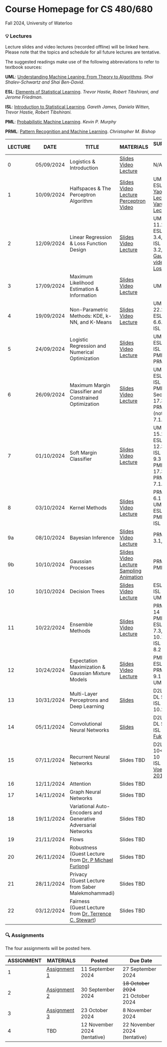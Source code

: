 # Course Homepage for CS 480/680
Fall 2024, University of Waterloo

### :bulb: Lectures
Lecture slides and video lectures (recorded offline) will be linked here. Please note that the topics and schedule for all future lectures are tentative.

The suggested readings make use of the following abbreviations to refer to textbook sources:

**UML**: [Understanding Machine Leaning: From Theory to Algorithms](http://www.cs.huji.ac.il/~shais/UnderstandingMachineLearning/). *Shai Shalev-Schwartz and Shai Ben-David*.

**ESL**: [Elements of Statistical Learning](https://web.stanford.edu/~hastie/ElemStatLearn/). *Trevor Hastie, Robert Tibshirani, and Jerome Friedman*.

**ISL**: [Introduction to Statistical Learning](https://www.statlearning.com/). *Gareth James, Daniela Witten, Trevor Hastie, Robert Tibshirani.*

**PML**: [Probabilistic Machine Learning](https://probml.github.io/pml-book/book1.html). *Kevin P. Murphy*

**PRML**: [Pattern Recognition and Machine Learning](https://www.microsoft.com/en-us/research/publication/pattern-recognition-machine-learning/). *Christopher M. Bishop*

| LECTURE    | DATE | TITLE             | MATERIALS      |  SUPPLEMENTARY READINGS |
| ---------- |---|----------------- |--------------- | --------- |
| 0          | 05/09/2024 | Logistics & Introduction     | [Slides](lectures/00_introduction.pdf)<br>[Video Lecture](https://youtu.be/UpYhHUnzFDQ) | N/A       |
| 1          | 10/09/2024 | Halfspaces & The Perceptron Algorithm     | [Slides](lectures/01_halfspaces_perceptron.pdf)<br>[Video Lecture](https://youtu.be/lpgRhhzjncA?si=PO6lRbo3VUIoPW3l)<br>[Perceptron Video](https://youtu.be/Bf6qu2tb8TE?si=kNGngvLevms1EG-t) | UML Section 9.1<br>ESL Section 4.5<br>[Yaoliang Yu's Lecture Notes](https://cs.uwaterloo.ca/~y328yu/mycourses/480-2022f/480-note-perceptron.pdf)<br>[Varun Kanade's Lecture Notes](https://www.cs.ox.ac.uk/people/varun.kanade/teaching/AML-HT2017/lectures/mistakebound-online.pdf) |
| 2          | 12/09/2024 | Linear Regression & Loss Function Design | [Slides](lectures/02_linear_regression.pdf)<br>[Video Lecture](https://youtu.be/pJ05fO5CTvw?si=W8mqJ3jYPB_CsEOm)             | UML Section 9.2, 11.2<br>ESL Section 3.2, 3.4, 7.10<br>ISL Sections 3.1-3.2, 5.1, 6.2<br>[Gautam Kamath's video on Rewriting Loss Functions](https://youtu.be/oR4NqeaCi34?si=_4r_NbpxT76LbmmD&t=1998)
| 3          | 17/09/2024 | Maximum Likelihood Estimation & Information | [Slides](lectures/03_maximum_likelihood_estimation.pdf)<br>[Video Lecture](https://youtu.be/MBRfst8Ab6o) | UML Section 24.1 |
| 4          | 19/09/2024 | Non-Parametric Methods: KDE, k-NN, and K-Means | [Slides](lectures/04_nonparametric_methods.pdf)<br>[Video Lecture](https://youtu.be/dN8buKnltEc?si=jf1-fOsjJ_gy12wQ) | UML Section 19, 22.2<br>ESL Section 2.3.2, 6.6.1, 13.3, 14.3<br>ISL 2.2, 12.4.1 |
| 5          | 24/09/2024 | Logistic Regression and Numerical Optimization | [Slides](lectures/05_logistic_regression.pdf)<br>[Video Lecture](https://youtu.be/LJBRT0c2I58?si=AAm7on8mOawXo_rI) | UML Section 9.3<br>ESL Section 4.4<br>ISL 4.3<br> PML 10-10.2.3<br>PRML 4.3.2 |
| 6          | 26/09/2024 | Maximum Margin Classifier and Constrained Optimization | [Slides](lectures/06_svm1_max_margin_classifier.pdf)<br>[Video Lecture](https://youtu.be/gcd939yYlUE?si=j06RHOsSXDGGNsME) | UML Section 15.1<br>ESL Section 4.5.2<br>ISL Section 9.1<br>PML Section 8.5, Section 17.3-17.3.2<br>PRML Section 7.1 (not including 7.1.1)|
| 7          | 01/10/2024 | Soft Margin Classifier | [Slides](lectures/07_svm2_soft_margin.pdf)<br>[Video Lecture](https://youtu.be/xVw-sHGxFKw?si=4a6NziwLMjmpJYD1) | UML Section 15.2,15.5<br>ESL Section 12.1-12.3.2<br>ISL Section 9.2-9.3<br>PML Section 17.3.3-17.3.4<br>PRML Section 7.1.1|
| 8          | 03/10/2024 | Kernel Methods | [Slides](lectures/08_kernel_methods.pdf)<br>[Video Lecture](https://youtu.be/AGG9KtbmS4Y?si=ysTwR4tclU7fbXg-) | PRML Section 6.1-6.3, 3-3.1.0<br>UML Section 16<br>ESL Section 5.8<br>PML Section 17.1<br>ISL Section 7-7.3  |
| 9a         | 08/10/2024 | Bayesian Inference | [Slides](lectures/09a_bayesian_inference)<br>[Video Lecture](https://youtu.be/TW1Qw1VIQWc) | PRML Section 3.1,3.3  |
| 9b         | 10/10/2024 | Gaussian Processes | [Slides](lectures/09b_gaussian_processes.pdf)<br>[Video Lecture](https://youtu.be/NwuvpJkl83M)<br>[Sampling Animation](lectures/9b_sampling_animation.gif) | PRML Section 6.4<br>PML Section 17.2 |
| 10         | 10/10/2024 | Decision Trees | [Slides](lectures/10_decision_trees.pdf)<br>[Video Lecture](https://youtu.be/2B-o3uB4OwI) | ESL Section 9.2<br>ISL Section 8.1<br>UML Section 10 |
| 11         | 10/22/2024 | Ensemble Methods | [Slides](lectures/11_ensemble_methods.pdf)<br>[Video Lecture](https://youtu.be/ffmQSTBRqQw) | PRML Section 3.2, 14<br>PML Section 18<br> ESL Section 7.1-7.3, 8.2, 8.7, 10.2, 10.10<br>ISL Section 8.1-8.2 |
| 12         | 10/24/2024 | Expectation Maximization & Gaussian Mixture Models | [Slides](lectures/12_expectation_maximization.pdf)<br>[Video Lecture](https://youtu.be/kQoitS2JTYs) | PML Section 8.7<br>ESL Section 8.5<br>PRML Section 9.1-9.5<br>UML Section 24.4 |
| 13         | 10/31/2024 | Multi-Layer Perceptrons and Deep Learning | [Slides](lectures/13_mlp_deep_learning.pdf) | D2L Section 5<br>DL Section 6,7<br>ISL Section 10-10.2, 10.6  |
| 14         | 05/11/2024 | Convolutional Neural Networks | [Slides](lectures/14_convolutional_nets.pdf) | D2L Section 7<br>DL Section 9<br>ISL Section 10.3<br>[Fukushima, 1980](https://www.rctn.org/bruno/public/papers/Fukushima1980.pdf) |
| 15         | 07/11/2024 | Recurrent Neural Networks | Slides TBD | D2L Sections 9, 10<>DL Section 10<br>ISL Section 10.5<br>[Voelker et al., 2019](https://proceedings.neurips.cc/paper/2019/file/952285b9b7e7a1be5aa7849f32ffff05-Paper.pdf) |
| 16         | 12/11/2024 | Attention | Slides TBD |   |
| 17         | 14/11/2024 | Graph Neural Networks | Slides TBD |   |
| 18         | 19/11/2024 | Variational Auto-Encoders and Generative Adversarial Networks | Slides TBD |   |
| 19         | 21/11/2024 | Flows | Slides TBD |   |
| 20         | 26/11/2024 | Robustness<br> (Guest Lecture from [Dr. P Michael Furlong](https://furlong.gitlab.io/))  | Slides TBD |   |
| 21         | 28/11/2024 | Privacy<br> (Guest Lecture from Saber Malekmohammadi) | Slides TBD |   |
| 22         | 03/12/2024 | Fairness<br> (Guest Lecture from [Dr. Terrence C. Stewart](https://compneuro.uwaterloo.ca/people/terrence-c-stewart.html)) | Slides TBD |   |

### :mag: Assignments
The four assignments will be posted here.

| ASSIGNMENT    | MATERIALS           | Posted   | Due Date |
| ------------- | ------------------- | -------- | -------- |
| 1             | [Assignment 1](assignments/a1) | 11 September 2024 | 27 September 2024 |
| 2             | [Assignment 2](assignments/a2) | 30 September 2024 | ~~18 October 2024~~<br>21 October 2024 |
| 3             | [Assignment 3](assignments/a3) | 23 October 2024 | 8 November 2024 |
| 4             | TBD | 12 November 2024 (tentative) | 22 November 2024 (tentative) |